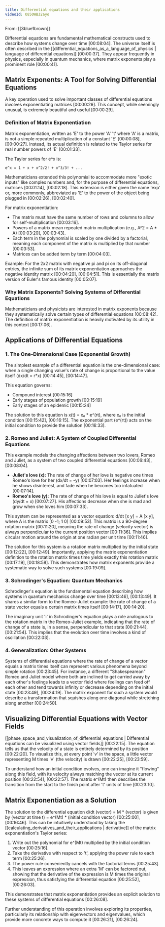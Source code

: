 ```yaml
---
title: Differential equations and their applications
videoId: O85OWBJ2ayo
---
```


From: [[3blue1brown]] <br/> 

Differential equations are fundamental mathematical constructs used to describe how systems change over time <a class="yt-timestamp" data-t="00:08:04">[00:08:04]</a>. The universe itself is often described in the [[differential_equations_as_a_language_of_physics | language of differential equations]] <a class="yt-timestamp" data-t="00:00:37">[00:00:37]</a>. They appear frequently in physics, especially in quantum mechanics, where matrix exponents play a prominent role <a class="yt-timestamp" data-t="00:00:41">[00:00:41]</a>.

## Matrix Exponents: A Tool for Solving Differential Equations

A key operation used to solve important classes of differential equations involves exponentiating matrices <a class="yt-timestamp" data-t="00:00:29">[00:00:29]</a>. This concept, while seemingly unusual, is extremely beautiful and useful <a class="yt-timestamp" data-t="00:00:29">[00:00:29]</a>.

### Definition of Matrix Exponentiation

Matrix exponentiation, written as 'E' to the power 'A' 't' where 'A' is a matrix, is not a simple repeated multiplication of a constant 'E' <a class="yt-timestamp" data-t="00:00:08">[00:00:08]</a>, <a class="yt-timestamp" data-t="00:00:27">[00:00:27]</a>. Instead, its actual definition is related to the Taylor series for real number powers of 'E' <a class="yt-timestamp" data-t="00:01:33">[00:01:33]</a>.

The Taylor series for e^x is:
```
e^x = 1 + x + x^2/2! + x^3/3! + ...
```
Mathematicians extended this polynomial to accommodate more "exotic inputs" like complex numbers and, for the purpose of differential equations, matrices <a class="yt-timestamp" data-t="00:01:14">[00:01:14]</a>, <a class="yt-timestamp" data-t="00:02:18">[00:02:18]</a>. This extension is either given the name 'exp' or, more commonly, abbreviated as 'E' to the power of the object being plugged in <a class="yt-timestamp" data-t="00:02:26">[00:02:26]</a>, <a class="yt-timestamp" data-t="00:02:40">[00:02:40]</a>.

For matrix exponentiation:
- The matrix must have the same number of rows and columns to allow for self-multiplication <a class="yt-timestamp" data-t="00:03:16">[00:03:16]</a>.
- Powers of a matrix mean repeated matrix multiplication (e.g., A^2 = A * A) <a class="yt-timestamp" data-t="00:03:20">[00:03:20]</a>, <a class="yt-timestamp" data-t="00:03:43">[00:03:43]</a>.
- Each term in the polynomial is scaled by one divided by a factorial, meaning each component of the matrix is multiplied by that number <a class="yt-timestamp" data-t="00:03:53">[00:03:53]</a>.
- Matrices can be added term by term <a class="yt-timestamp" data-t="00:04:03">[00:04:03]</a>.

Example: For the 2x2 matrix with negative pi and pi on its off-diagonal entries, the infinite sum of its matrix exponentiation approaches the negative identity matrix <a class="yt-timestamp" data-t="00:04:20">[00:04:20]</a>, <a class="yt-timestamp" data-t="00:04:51">[00:04:51]</a>. This is essentially the matrix version of Euler's famous identity <a class="yt-timestamp" data-t="00:05:07">[00:05:07]</a>.

### Why Matrix Exponents? Solving Systems of Differential Equations

Mathematicians and physicists are interested in matrix exponents because they systematically solve certain types of differential equations <a class="yt-timestamp" data-t="00:08:42">[00:08:42]</a>. The definition of matrix exponentiation is heavily motivated by its utility in this context <a class="yt-timestamp" data-t="00:17:06">[00:17:06]</a>.

## Applications of Differential Equations

### 1. The One-Dimensional Case (Exponential Growth)

The simplest example of a differential equation is the one-dimensional case: when a single changing value's rate of change is proportional to the value itself (dx/dt = r*x) <a class="yt-timestamp" data-t="00:14:45">[00:14:45]</a>, <a class="yt-timestamp" data-t="00:14:47">[00:14:47]</a>.

This equation governs:
- Compound interest <a class="yt-timestamp" data-t="00:15:16">[00:15:16]</a>
- Early stages of population growth <a class="yt-timestamp" data-t="00:15:19">[00:15:19]</a>
- Early stages of an epidemic <a class="yt-timestamp" data-t="00:15:24">[00:15:24]</a>

The solution to this equation is x(t) = x₀ * e^(rt), where x₀ is the initial condition <a class="yt-timestamp" data-t="00:15:42">[00:15:42]</a>, <a class="yt-timestamp" data-t="00:16:15">[00:16:15]</a>. The exponential part (e^(rt)) acts on the initial condition to provide the solution <a class="yt-timestamp" data-t="00:16:33">[00:16:33]</a>.

### 2. Romeo and Juliet: A System of Coupled Differential Equations

This example models the changing affections between two lovers, Romeo and Juliet, as a system of two coupled differential equations <a class="yt-timestamp" data-t="00:06:43">[00:06:43]</a>, <a class="yt-timestamp" data-t="00:08:04">[00:08:04]</a>.

- **Juliet's love (x):** The rate of change of her love is negative one times Romeo's love for her (dx/dt = -y) <a class="yt-timestamp" data-t="00:07:03">[00:07:03]</a>. Her feelings increase when he shows disinterest, and fade when he becomes too infatuated <a class="yt-timestamp" data-t="00:07:14">[00:07:14]</a>.
- **Romeo's love (y):** The rate of change of his love is equal to Juliet's love (dy/dt = x) <a class="yt-timestamp" data-t="00:07:27">[00:07:27]</a>. His affections decrease when she is mad and grow when she loves him <a class="yt-timestamp" data-t="00:07:33">[00:07:33]</a>.

This system can be represented as a vector equation: d/dt [x y] = A [x y], where A is the matrix [0 -1; 1 0] <a class="yt-timestamp" data-t="00:09:53">[00:09:53]</a>. This matrix is a 90-degree rotation matrix <a class="yt-timestamp" data-t="00:11:20">[00:11:20]</a>, meaning the rate of change (velocity vector) is always perpendicular to the current position vector <a class="yt-timestamp" data-t="00:11:36">[00:11:36]</a>. This implies circular motion around the origin at one radian per unit time <a class="yt-timestamp" data-t="00:11:46">[00:11:46]</a>.

The solution for this system is a rotation matrix multiplied by the initial state <a class="yt-timestamp" data-t="00:12:22">[00:12:22]</a>, <a class="yt-timestamp" data-t="00:12:49">[00:12:49]</a>. Importantly, applying the matrix exponentiation definition to the rotation matrix times time yields exactly this rotation matrix <a class="yt-timestamp" data-t="00:17:19">[00:17:19]</a>, <a class="yt-timestamp" data-t="00:18:58">[00:18:58]</a>. This demonstrates how matrix exponents provide a systematic way to solve such systems <a class="yt-timestamp" data-t="00:19:09">[00:19:09]</a>.

### 3. Schrodinger's Equation: Quantum Mechanics

Schrodinger's equation is the fundamental equation describing how systems in quantum mechanics change over time <a class="yt-timestamp" data-t="00:13:46">[00:13:46]</a>, <a class="yt-timestamp" data-t="00:13:49">[00:13:49]</a>. It shares a similar form to the Romeo-Juliet example: the rate of change of a state vector equals a certain matrix times itself <a class="yt-timestamp" data-t="00:14:17">[00:14:17]</a>, <a class="yt-timestamp" data-t="00:14:20">[00:14:20]</a>.

The imaginary unit 'i' in Schrodinger's equation plays a role analogous to the rotation matrix in the Romeo-Juliet example, indicating that the rate of change of a state is, in a sense, perpendicular to that state <a class="yt-timestamp" data-t="00:21:44">[00:21:44]</a>, <a class="yt-timestamp" data-t="00:21:54">[00:21:54]</a>. This implies that the evolution over time involves a kind of oscillation <a class="yt-timestamp" data-t="00:22:03">[00:22:03]</a>.

### 4. Generalization: Other Systems

Systems of differential equations where the rate of change of a vector equals a matrix times itself can represent various phenomena beyond simple rotation <a class="yt-timestamp" data-t="00:23:45">[00:23:45]</a>. For instance, a different "Shakespearean" Romeo and Juliet model where both are inclined to get carried away by each other's feelings leads to a vector field where feelings can feed off each other and tend towards infinity or decrease depending on the initial state <a class="yt-timestamp" data-t="00:23:49">[00:23:49]</a>, <a class="yt-timestamp" data-t="00:24:19">[00:24:19]</a>. The matrix exponent for such a system would describe a transformation that squishes along one diagonal while stretching along another <a class="yt-timestamp" data-t="00:24:50">[00:24:50]</a>.

## Visualizing Differential Equations with Vector Fields

[[phase_space_and_visualization_of_differential_equations | Differential equations can be visualized using vector fields]] <a class="yt-timestamp" data-t="00:22:15">[00:22:15]</a>. The equation tells us that the velocity of a state is entirely determined by its position <a class="yt-timestamp" data-t="00:22:20">[00:22:20]</a>. To visualize this, at every point 'v' in the space, a little vector representing M times 'v' (the velocity) is drawn <a class="yt-timestamp" data-t="00:22:25">[00:22:25]</a>, <a class="yt-timestamp" data-t="00:23:59">[00:23:59]</a>.

To understand how an initial condition evolves, one can imagine it "flowing" along this field, with its velocity always matching the vector at its current position <a class="yt-timestamp" data-t="00:22:54">[00:22:54]</a>, <a class="yt-timestamp" data-t="00:22:57">[00:22:57]</a>. The matrix e^(Mt) then describes the transition from the start to the finish point after 't' units of time <a class="yt-timestamp" data-t="00:23:10">[00:23:10]</a>.

## Matrix Exponentiation as a Solution

The solution to the differential equation d/dt (vector) = M * (vector) is given by (vector at time t) = e^(Mt) * (initial condition vector) <a class="yt-timestamp" data-t="00:25:00">[00:25:00]</a>, <a class="yt-timestamp" data-t="00:16:46">[00:16:46]</a>. This can be intuitively understood by taking the [[calculating_derivatives_and_their_applications | derivative]] of the matrix exponentiation's Taylor series:
1. Write out the polynomial for e^(Mt) multiplied by the initial condition vector <a class="yt-timestamp" data-t="00:25:16">[00:25:16]</a>.
2. Take the derivative with respect to 't', applying the power rule to each term <a class="yt-timestamp" data-t="00:25:26">[00:25:26]</a>.
3. The power rule conveniently cancels with the factorial terms <a class="yt-timestamp" data-t="00:25:43">[00:25:43]</a>.
4. This leaves an expression where an extra 'M' can be factored out, showing that the derivative of the expression is M times the original expression, thus satisfying the differential equation <a class="yt-timestamp" data-t="00:25:52">[00:25:52]</a>, <a class="yt-timestamp" data-t="00:26:03">[00:26:03]</a>.

This demonstrates that matrix exponentiation provides an explicit solution to these systems of differential equations <a class="yt-timestamp" data-t="00:26:08">[00:26:08]</a>.

Further understanding of this operation involves exploring its properties, particularly its relationship with eigenvectors and eigenvalues, which provide more concrete ways to compute it <a class="yt-timestamp" data-t="00:26:21">[00:26:21]</a>, <a class="yt-timestamp" data-t="00:26:24">[00:26:24]</a>.